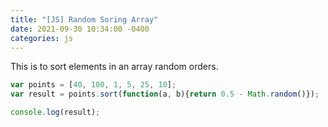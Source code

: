 ```yaml
---
title: "[JS] Random Soring Array"
date: 2021-09-30 10:34:00 -0400
categories: js
---
```


This is to sort elements in an array random orders.

```js
var points = [40, 100, 1, 5, 25, 10];
var result = points.sort(function(a, b){return 0.5 - Math.random()});

console.log(result);
```